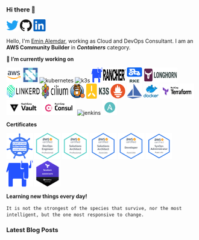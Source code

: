 ### Hi there 👋

<p align="left">
  <a href="https://twitter.com/alemdar_emin"><img alt="Twitter" height="32" width="32" src="assets/twitter.svg"></a>
  <a href="https://github.com/eminalemdar"><img alt="GitHub" height="32" width="32" src="assets/github.svg"></a>
  <a href="https://www.linkedin.com/in/emin-alemdar/"><img alt="LinkedIn" height="32" width="32" src="assets/linkedin.svg"></a>
</p>

Hello, I'm [Emin Alemdar](https://twitter.com/alemdar_emin), working as Cloud and DevOps Consultant. I am an **AWS Community Builder** in ***Containers*** category.


**🔭 I’m currently working on**
<p align="left"><img src="https://github.com/github/explore/raw/main/topics/aws/aws.png" alt="aws" width="40" height="40"/> <img src="assets/cncf-icon-color.png" alt="cncf" width="40" height="40"/> <img src="https://www.vectorlogo.zone/logos/kubernetes/kubernetes-icon.svg" alt="kubernetes" width="40" height="40"/> <img src="https://cncf-branding.netlify.app/img/projects/helm/icon/color/helm-icon-color.png" alt="k3s" width="40" height="40"/> <img alt="rancher" height="40" width="90" src="assets/rancher-logo.svg"> <img alt="rke" height="40" width="40" src="assets/rke.svg"> <img alt="longhorn" height="40" width="90" src="assets/longhorn-logo.svg"> <img src="assets/linkerd-logo.svg" alt="linkerd" width="90" height="40"/> <img src="assets/cilium.svg" alt="cilium" width="70" height="40"/> <img src="assets/calico.png" alt="calico" width="40" height="40"/> <img src="assets/k3s-logo.svg" alt="k3s" width="60" height="40"/> <img src="assets/prometheus-icon.svg" alt="prometheus" width="40" height="40"/> <img src="assets/istio-icon.svg" alt="istio" width="40" height="40"/> <img src="https://github.com/github/explore/raw/main/topics/docker/docker.png" alt="docker" width="40" height="40"/> <img src="assets/terraform-logo.svg" alt="terraform" width="90" height="40"/> <img src="assets/vault-logo.svg" alt="terraform" width="90" height="40"/> <img src="assets/consul-logo.svg" alt="terraform" width="90" height="40"/> <img src="https://www.vectorlogo.zone/logos/jenkins/jenkins-icon.svg" alt="jenkins" width="40" height="40"/> <img src="assets/ansible.svg" alt="ansible" width="40" height="40"/>
</p>

**Certificates**
<p align="left"><img src="assets/certificates/cka.png" alt="cka" width="70" height="70"/> <img src="assets/certificates/AWS-DevOps.png" alt="devops" width="70" height="70"/> <img src="assets/certificates/AWS-sap.png" alt="sap" width="70" height="70"/> <img src="assets/certificates/AWS-saa.png" alt="saa" width="70" height="70"/> <img src="assets/certificates/AWS-developer.png" alt="developer" width="70" height="70"/> <img src="assets/certificates/AWS-sysops.png" alt="sysops" width="70" height="70"/> <img src="assets/certificates/rancher.svg" alt="rancher" width="70" height="70"/> <img src="assets/certificates/terraform-associate.png" alt="terraform" width="70" height="70"/>
</p>

**Learning new things every day!**

``It is not the strongest of the species that survive, nor the most intelligent, but the one most responsive to change.``

### Latest Blog Posts
<!-- BLOG-POST-LIST:START -->
<!-- BLOG-POST-LIST:END -->
